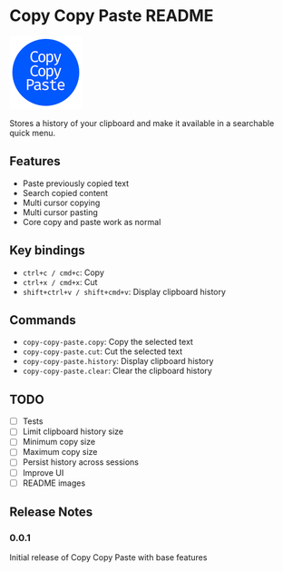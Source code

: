 # Copy Copy Paste README

![Logo](./images/icon.png "Copy Copy Paste Logo")

Stores a history of your clipboard and make it available in a searchable quick menu.

## Features

* Paste previously copied text
* Search copied content
* Multi cursor copying
* Multi cursor pasting
* Core copy and paste work as normal

## Key bindings

* `ctrl+c / cmd+c`: Copy
* `ctrl+x / cmd+x`: Cut
* `shift+ctrl+v / shift+cmd+v`: Display clipboard history

## Commands

* `copy-copy-paste.copy`: Copy the selected text
* `copy-copy-paste.cut`: Cut the selected text
* `copy-copy-paste.history`: Display clipboard history
* `copy-copy-paste.clear`: Clear the clipboard history

## TODO

* [ ] Tests
* [ ] Limit clipboard history size
* [ ] Minimum copy size
* [ ] Maximum copy size
* [ ] Persist history across sessions
* [ ] Improve UI
* [ ] README images

## Release Notes

### 0.0.1

Initial release of Copy Copy Paste with base features
